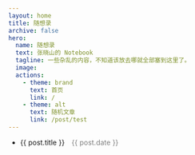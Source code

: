 ```yaml
---
layout: home
title: 随想录
archive: false
hero:
  name: 随想录
  text: 张晓山的 Notebook
  tagline: 一些杂乱的内容，不知道该放去哪就全部塞到这里了。
  image:
  actions:
    - theme: brand
      text: 首页
      link: /
    - theme: alt
      text: 随机文章
      link: /post/test
---
```

<script setup lang="ts">
import { data as posts } from '../../.vitepress/components/archive/post.data.mts'
</script>

<ul>
  <li v-for="post in posts" :key="post.url">
    <a :href="post.url">{{ post.title }}</a>
    <span style="color: gray; margin-left: 10px;">
      {{ post.date }}
    </span>
  </li>
</ul>